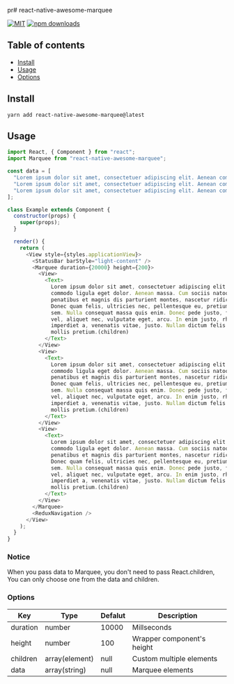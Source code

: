 pr# react-native-awesome-marquee

[![MIT](https://img.shields.io/dub/l/vibe-d.svg)](https://github.com/ryanyu104/react-native-awesome-marquee/ryanyu104/master/LICENSE.md)
[![npm downloads](https://img.shields.io/npm/dm/react-native-awesome-marquee.svg)](https://www.npmjs.com/package/react-native-awesome-marquee)

## Table of contents

- [Install](#install)
- [Usage](#usage)
- [Options](#options)

## Install

`yarn add react-native-awesome-marquee@latest`

## Usage

```javascript
import React, { Component } from "react";
import Marquee from "react-native-awesome-marquee";

const data = [
  "Lorem ipsum dolor sit amet, consectetuer adipiscing elit. Aenean commodo ligula eget dolor. Aenean massa. Cum sociis natoque penatibus et magnis dis parturient montes, nascetur ridiculus mus. Donec quam felis, ultricies nec, pellentesque eu, pretium quis, sem. Nulla consequat massa quis enim. Donec pede justo, fringilla vel, aliquet nec, vulputate eget, arcu. In enim justo, rhoncus ut, imperdiet a, venenatis vitae, justo. Nullam dictum felis eu pede mollis pretium.",
  "Lorem ipsum dolor sit amet, consectetuer adipiscing elit. Aenean commodo ligula eget dolor. Aenean massa. Cum sociis natoque penatibus et magnis dis parturient montes, nascetur ridiculus mus. Donec quam felis, ultricies nec, pellentesque eu, pretium quis, sem. Nulla consequat massa quis enim. Donec pede justo, fringilla vel, aliquet nec, vulputate eget, arcu. In enim justo, rhoncus ut, imperdiet a, venenatis vitae, justo. Nullam dictum felis eu pede mollis pretium.",
  "Lorem ipsum dolor sit amet, consectetuer adipiscing elit. Aenean commodo ligula eget dolor. Aenean massa. Cum sociis natoque penatibus et magnis dis parturient montes, nascetur ridiculus mus. Donec quam felis, ultricies nec, pellentesque eu, pretium quis, sem. Nulla consequat massa quis enim. Donec pede justo, fringilla vel, aliquet nec, vulputate eget, arcu. In enim justo, rhoncus ut, imperdiet a, venenatis vitae, justo. Nullam dictum felis eu pede mollis pretium."
];

class Example extends Component {
  constructor(props) {
    super(props);
  }

  render() {
    return (
      <View style={styles.applicationView}>
        <StatusBar barStyle="light-content" />
        <Marquee duration={20000} height={200}>
          <View>
            <Text>
              Lorem ipsum dolor sit amet, consectetuer adipiscing elit. Aenean
              commodo ligula eget dolor. Aenean massa. Cum sociis natoque
              penatibus et magnis dis parturient montes, nascetur ridiculus mus.
              Donec quam felis, ultricies nec, pellentesque eu, pretium quis,
              sem. Nulla consequat massa quis enim. Donec pede justo, fringilla
              vel, aliquet nec, vulputate eget, arcu. In enim justo, rhoncus ut,
              imperdiet a, venenatis vitae, justo. Nullam dictum felis eu pede
              mollis pretium.(children)
            </Text>
          </View>
          <View>
            <Text>
              Lorem ipsum dolor sit amet, consectetuer adipiscing elit. Aenean
              commodo ligula eget dolor. Aenean massa. Cum sociis natoque
              penatibus et magnis dis parturient montes, nascetur ridiculus mus.
              Donec quam felis, ultricies nec, pellentesque eu, pretium quis,
              sem. Nulla consequat massa quis enim. Donec pede justo, fringilla
              vel, aliquet nec, vulputate eget, arcu. In enim justo, rhoncus ut,
              imperdiet a, venenatis vitae, justo. Nullam dictum felis eu pede
              mollis pretium.(children)
            </Text>
          </View>
          <View>
            <Text>
              Lorem ipsum dolor sit amet, consectetuer adipiscing elit. Aenean
              commodo ligula eget dolor. Aenean massa. Cum sociis natoque
              penatibus et magnis dis parturient montes, nascetur ridiculus mus.
              Donec quam felis, ultricies nec, pellentesque eu, pretium quis,
              sem. Nulla consequat massa quis enim. Donec pede justo, fringilla
              vel, aliquet nec, vulputate eget, arcu. In enim justo, rhoncus ut,
              imperdiet a, venenatis vitae, justo. Nullam dictum felis eu pede
              mollis pretium.(children)
            </Text>
          </View>
        </Marquee>
        <ReduxNavigation />
      </View>
    );
  }
}
```

### Notice

When you pass data to Marquee, you don't need to pass React.children, You can only choose one from the data and children.

### Options

| Key      | Type           | Defalut | Description                |
| -------- | -------------- | ------- | -------------------------- |
| duration | number         | 10000   | Millseconds                |
| height   | number         | 100     | Wrapper component's height |
| children | array(element) | null    | Custom multiple elements   |
| data     | array(string)  | null    | Marquee elements           |
